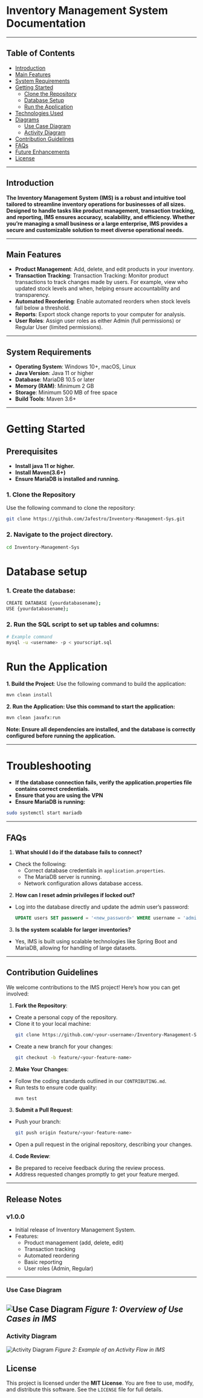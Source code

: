 # **Inventory Management System Documentation**

---

## **Table of Contents**

- [Introduction](#introduction)
- [Main Features](#main-features)
- [System Requirements](#system-requirements)
- [Getting Started](#getting-started)
    - [Clone the Repository](#clone-the-repository)
    - [Database Setup](#database-setup)
    - [Run the Application](#run-the-application)
- [Technologies Used](#technologies-used)
- [Diagrams](#diagrams)
    - [Use Case Diagram](#use-case-diagram)
    - [Activity Diagram](#activity-diagram)
- [Contribution Guidelines](#contribution-guidelines)
- [FAQs](#faqs)
- [Future Enhancements](#future-enhancements)
- [License](#license)

---

## **Introduction**

**The Inventory Management System (IMS) is a robust and intuitive tool tailored to streamline inventory operations for businesses of all sizes. Designed to handle tasks like product management, transaction tracking, and reporting, IMS ensures accuracy, scalability, and efficiency. Whether you’re managing a small business or a large enterprise, IMS provides a secure and customizable solution to meet diverse operational needs.**

---

## **Main Features**

- **Product Management**: Add, delete, and edit products in your inventory.
- **Transaction Tracking**: Transaction Tracking: Monitor product transactions to track changes made by users. For example, view who updated stock levels and when, helping ensure accountability and transparency.
- **Automated Reordering**: Enable automated reorders when stock levels fall below a threshold.
- **Reports**: Export stock change reports to your computer for analysis.
- **User Roles**: Assign user roles as either Admin (full permissions) or Regular User (limited permissions).

---

## **System Requirements**

- **Operating System**: Windows 10+, macOS, Linux
- **Java Version**: Java 11 or higher
- **Database**: MariaDB 10.5 or later
- **Memory (RAM)**: Minimum 2 GB
- **Storage**: Minimum 500 MB of free space
- **Build Tools**: Maven 3.6+

---

# **Getting Started**

## **Prerequisites**
- **Install java 11 or higher.**
- **Install Maven(3.6+)**
- **Ensure MariaDB is installed and running.**

### **1. Clone the Repository**

Use the following command to clone the repository:

```bash
git clone https://github.com/Jafestro/Inventory-Management-Sys.git
```
### **2. Navigate to the project directory.**
````bash
cd Inventory-Management-Sys
````
# **Database setup** ##
### 1. Create the database:
```bash
CREATE DATABASE {yourdatabasename};
USE {yourdatabasename};
```
###  2. Run the SQL script to set up tables and columns:
```bash
# Example command
mysql -u <username> -p < yourscript.sql
```

# **Run the Application**

 **1. Build the Project**:
   Use the following command to build the application:
   ```bash
   mvn clean install
   ```

**2. Run the Application: Use this command to start the application:**
```bash
mvn clean javafx:run
```
**Note: Ensure all dependencies are installed, and the database is correctly configured before running the application.**

---
# **Troubleshooting** 
- **If the database connection fails, verify the application.properties file contains correct credentials.**
- **Ensure that you are using the VPN**
- **Ensure  MariaDB is running:**
```bash
sudo systemctl start mariadb

```
---
## **FAQs**

1. **What should I do if the database fails to connect?**
  - Check the following:
    - Correct database credentials in `application.properties`.
    - The MariaDB server is running.
    - Network configuration allows database access.

2. **How can I reset admin privileges if locked out?**
  - Log into the database directly and update the admin user’s password:
    ```sql
    UPDATE users SET password = '<new_password>' WHERE username = 'admin';
    ```

3. **Is the system scalable for larger inventories?**
  - Yes, IMS is built using scalable technologies like Spring Boot and MariaDB, allowing for handling of large datasets.


---

## **Contribution Guidelines**

We welcome contributions to the IMS project! Here’s how you can get involved:

1. **Fork the Repository**:
  - Create a personal copy of the repository.
  - Clone it to your local machine:
    ```bash
    git clone https://github.com/<your-username>/Inventory-Management-Sys.git
    ```
  - Create a new branch for your changes:
    ```bash
    git checkout -b feature/<your-feature-name>
    ```

2. **Make Your Changes**:
  - Follow the coding standards outlined in our `CONTRIBUTING.md`.
  - Run tests to ensure code quality:
    ```bash
    mvn test
    ```

3. **Submit a Pull Request**:
  - Push your branch:
    ```bash
    git push origin feature/<your-feature-name>
    ```
  - Open a pull request in the original repository, describing your changes.

4. **Code Review**:
  - Be prepared to receive feedback during the review process.
  - Address requested changes promptly to get your feature merged.

---
## **Release Notes**

### **v1.0.0**
- Initial release of Inventory Management System.
- Features:
  - Product management (add, delete, edit)
  - Transaction tracking
  - Automated reordering
  - Basic reporting
  - User roles (Admin, Regular)

---

### **Use Case Diagram**
![Use Case Diagram](https://github.com/user-attachments/assets/4cde667a-cfe7-4657-ae3e-1c7302979ebb)
_Figure 1: Overview of Use Cases in IMS_
---
### **Activity Diagram**
![Activity Diagram](https://github.com/user-attachments/assets/9678d025-95cb-45a6-915d-8502d89b6ba7)
_Figure 2: Example of an Activity Flow in IMS_

## **License**

This project is licensed under the **MIT License**. You are free to use, modify, and distribute this software. See the `LICENSE` file for full details.
